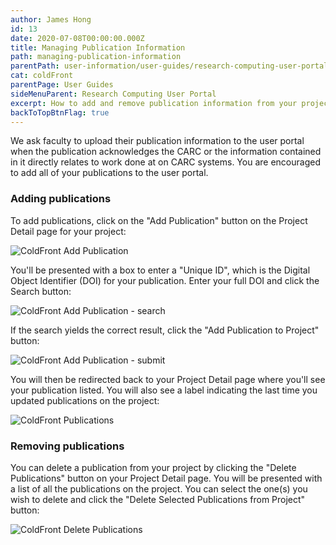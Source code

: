 ```yaml
---
author: James Hong
id: 13
date: 2020-07-08T00:00:00.000Z
title: Managing Publication Information
path: managing-publication-information
parentPath: user-information/user-guides/research-computing-user-portal
cat: coldFront
parentPage: User Guides
sideMenuParent: Research Computing User Portal
excerpt: How to add and remove publication information from your projects in the Research Computing User Portal.
backToTopBtnFlag: true
---
```


We ask faculty to upload their publication information to the user portal when the publication acknowledges the CARC or the information contained in it directly relates to work done at on CARC systems. You are encouraged to add all of your publications to the user portal.

### Adding publications

To add publications, click on the "Add Publication" button on the Project Detail page for your project:

![ColdFront Add Publication](/images/coldfront_project_addpublication.jpg)

You'll be presented with a box to enter a "Unique ID", which is the Digital Object Identifier (DOI) for your publication. Enter your full DOI and click the Search button:

![ColdFront Add Publication - search](/images/coldfront_project_addpublication_enter1.jpg)

If the search yields the correct result, click the "Add Publication to Project" button:

![ColdFront Add Publication - submit](/images/coldfront_project_addpublication_enter2.jpg)

You will then be redirected back to your Project Detail page where you'll see your publication listed.  You will also see a label indicating the last time you updated publications on the project:

![ColdFront Publications](/images/coldfront_project_publications.jpg)

### Removing publications

You can delete a publication from your project by clicking the "Delete Publications" button on your Project Detail page.  You will be presented with a list of all the publications on the project. You can select the one(s) you wish to delete and click the "Delete Selected Publications from Project" button:

![ColdFront Delete Publications](/images/coldfront_project_deletepublication.jpg)
